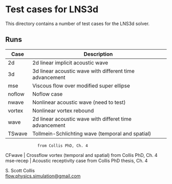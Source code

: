 # Test cases for LNS3d

This directory contains a number of test cases for the LNS3d solver.

## Runs

Case           |   Description
---------------|--------------------------------------------------
2d             |  2d linear implicit acoustic wave
3d             |  3d linear acoustic wave with different time advancement
mse            |  Viscous flow over modified super ellipse
noflow         |  Noflow case
nwave          |  Nonlinear acoustic wave (need to test)
vortex         |  Nonlinear vortex rebound
wave           |  2d linear acoustic wave with differet time advancement
TSwave         |  Tollmein-Schlichting wave (temporal and spatial) 
                  from Collis PhD, Ch. 4
CFwave         |  Crossflow vortex (temporal and spatial) from 
                  Collis PhD, Ch. 4
mse-recep      |  Acoustic receptivity case from Collis PhD thesis, Ch. 4

S. Scott Collis\
flow.physics.simulation@gmail.com
